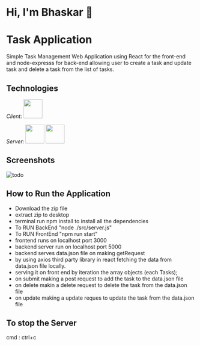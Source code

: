 # Hi, I'm Bhaskar 👋

# Task Application
Simple Task Management Web Application using React for the front-end and node-expresss for back-end  allowing user to create a task and update task and delete a task from the list of tasks.



## Technologies

*Client:* <img width="50px" src="https://ik.imagekit.io/ybyfbcvb8/science.png?updatedAt=1692968478464"/>

*Server:* <img width="50px" src="https://ik.imagekit.io/ybyfbcvb8/nodejs.png?updatedAt=1692968478442"/> <img width="50px" src="https://ik.imagekit.io/ybyfbcvb8/expressjs_logo_icon_169185.png?updatedAt=1692968478434"/>

## Screenshots

![todo](https://github.com/bhaskarTippana/taskApplication/assets/127334761/440538f4-43cc-4d48-a24b-942064bbc1ba)




## How to Run the Application

- Download the zip file 
- extract zip to desktop
- terminal run npm install to install all the dependencies
- To RUN BackEnd "node ./src/server.js"
- To RUN FrontEnd "npm run start"
- frontend runs on localhost port 3000
- backend server run on localhost  port 5000
- backend serves  data.json file on making getRequest
- by using axios third party library in react fetching the data from data.json file locally.
- serving it on front end by iteration the array objects (each Tasks);
- on submit making a post request to add the task to the data.json file
- on delete makin a delete request to delete the task from the data.json file
- on update making a update reques to update the task from the data.json file
  
## To stop the Server
cmd : ctrl+c
